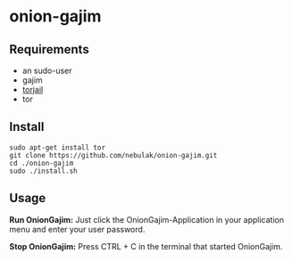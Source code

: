 # onion-gajim



## Requirements

  * an sudo-user
  * gajim
  * [torjail](https://github.com/torjail/torjail)
  * tor

## Install

    sudo apt-get install tor
    git clone https://github.com/nebulak/onion-gajim.git
    cd ./onion-gajim
    sudo ./install.sh

## Usage
**Run OnionGajim:** Just click the OnionGajim-Application in your application menu and enter your user password.

**Stop OnionGajim:** Press CTRL + C in the terminal that started OnionGajim.

